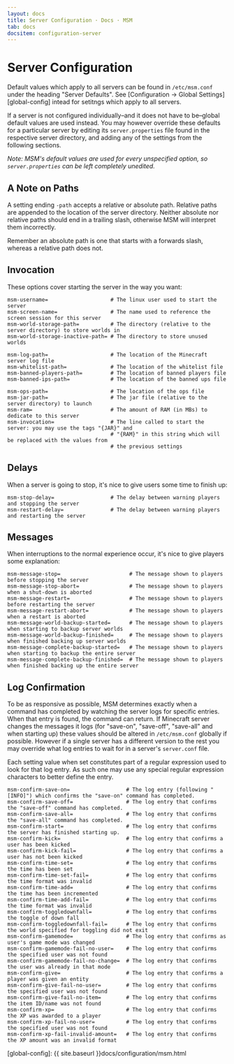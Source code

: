 ```yaml
---
layout: docs
title: Server Configuration · Docs · MSM
tab: docs
docsitem: configuration-server
---
```


Server Configuration
====================

Default values which apply to all servers can be found in `/etc/msm.conf` under the heading "Server Defaults". See [Configuration &rarr; Global Settings][global-config] intead for setitngs which apply to all servers.

If a server is not configured individually–and it does not have to be–global default values are used instead. You may however override these defaults for a particular server by editing its `server.properties` file found in the respective server directory, and adding any of the settings from the following sections.

*Note: MSM's default values are used for every unspecified option, so `server.properties` can be left completely unedited.*

## A Note on Paths

A setting ending `-path` accepts a relative or absolute path. Relative paths are appended to the location of the server directory. Neither absolute nor relative paths should end in a trailing slash, otherwise MSM will interpret them incorrectly.

Remember an absolute path is one that starts with a forwards slash, whereas a relative path does not. 

## Invocation

These options cover starting the server in the way you want:

    msm-username=                    # The linux user used to start the server
    msm-screen-name=                 # The name used to reference the screen session for this server
    msm-world-storage-path=          # The directory (relative to the server directory) to store worlds in
    msm-world-storage-inactive-path= # The directory to store unused worlds

    msm-log-path=                    # The location of the Minecraft server log file
    msm-whitelist-path=              # The location of the whitelist file
    msm-banned-players-path=         # The location of banned players file
    msm-banned-ips-path=             # The location of the banned ups file

    msm-ops-path=                    # The location of the ops file
    msm-jar-path=                    # The jar file (relative to the server directory) to launch
    msm-ram=                         # The amount of RAM (in MBs) to dedicate to this server
    msm-invocation=                  # The line called to start the server: you may use the tags "{JAR}" and
                                     # "{RAM}" in this string which will be replaced with the values from
                                     # the previous settings
    
## Delays

When a server is going to stop, it's nice to give users some time to finish up:

    msm-stop-delay=                  # The delay between warning players and stopping the server
    msm-restart-delay=               # The delay between warning players and restarting the server

## Messages

When interruptions to the normal experience occur, it's nice to give players some explanation:
    
    msm-message-stop=                      # The message shown to players before stopping the server
    msm-message-stop-abort=                # The message shown to players when a shut-down is aborted
    msm-message-restart=                   # The message shown to players before restarting the server
    msm-message-restart-abort=             # The message shown to players when a restart is aborted
    msm-message-world-backup-started=      # The message shown to players when starting to backup server worlds
    msm-message-world-backup-finished=     # The message shown to players when finished backing up server worlds
    msm-message-complete-backup-started=   # The message shown to players when starting to backup the entire server
    msm-message-complete-backup-finished=  # The message shown to players when finished backing up the entire server

## Log Confirmation

To be as responsive as possible, MSM determines exactly when a command has completed by watching the server logs for specific entries. When that entry is found, the command can return. If Minecraft server changes the messages it logs (for "save-on", "save-off", "save-all" and when starting up) these values should be altered in `/etc/msm.conf` globally if possible. However if a single server has a different version to the rest you may override what log entries to wait for in a server's `server.conf` file.

Each setting value when set constitutes part of a regular expression used to look for that log entry. As such one may use any special regular expression characters to better define the entry.
    
    msm-confirm-save-on=                  # The log entry (following "[INFO]") which confirms the "save-on" command has completed.
    msm-confirm-save-off=                 # The log entry that confirms the "save-off" command has completed.
    msm-confirm-save-all=                 # The log entry that confirms the "save-all" command has completed.
    msm-confirm-start=                    # The log entry that confirms the server has finished starting up.
    msm-confirm-kick=                     # The log entry that confirms a user has been kicked
    msm-confirm-kick-fail=                # The log entry that confirms a user has not been kicked
    msm-confirm-time-set=                 # The log entry that confirms the time has been set
    msm-confirm-time-set-fail=            # The log entry that confirms the time format was invalid
    msm-confirm-time-add=                 # The log entry that confirms the time has been incremented
    msm-confirm-time-add-fail=            # The log entry that confirms the time format was invalid
    msm-confirm-toggledownfall=           # The log entry that confirms the toggle of down fall
    msm-confirm-toggledownfall-fail=      # The log entry that confirms the world specified for toggling did not exit
    msm-confirm-gamemode=                 # The log entry that confirms as user's game mode was changed
    msm-confirm-gamemode-fail-no-user=    # The log entry that confirms the specified user was not found
    msm-confirm-gamemode-fail-no-change=  # The log entry that confirms the user was already in that mode
    msm-confirm-give=                     # The log entry that confirms a player was given an entity
    msm-confirm-give-fail-no-user=        # The log entry that confirms the specified user was not found
    msm-confirm-give-fail-no-item=        # The log entry that confirms the item ID/name was not found
    msm-confirm-xp=                       # The log entry that confirms the XP was awarded to a player
    msm-confirm-xp-fail-no-user=          # The log entry that confirms the specified user was not found
    msm-confirm-xp-fail-invalid-amount=   # The log entry that confirms the XP amount was an invalid format

[global-config]: {{ site.baseurl }}docs/configuration/msm.html